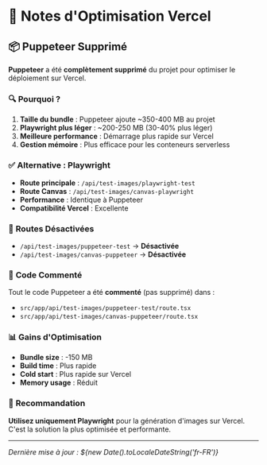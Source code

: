 # 🚀 Notes d'Optimisation Vercel

## 📦 **Puppeteer Supprimé**

**Puppeteer** a été **complètement supprimé** du projet pour optimiser le déploiement sur Vercel.

### 🔍 **Pourquoi ?**

1. **Taille du bundle** : Puppeteer ajoute ~350-400 MB au projet
2. **Playwright plus léger** : ~200-250 MB (30-40% plus léger)
3. **Meilleure performance** : Démarrage plus rapide sur Vercel
4. **Gestion mémoire** : Plus efficace pour les conteneurs serverless

### ✅ **Alternative : Playwright**

- **Route principale** : `/api/test-images/playwright-test`
- **Route Canvas** : `/api/test-images/canvas-playwright`
- **Performance** : Identique à Puppeteer
- **Compatibilité Vercel** : Excellente

### 🚫 **Routes Désactivées**

- `/api/test-images/puppeteer-test` → **Désactivée**
- `/api/test-images/canvas-puppeteer` → **Désactivée**

### 🔧 **Code Commenté**

Tout le code Puppeteer a été **commenté** (pas supprimé) dans :
- `src/app/api/test-images/puppeteer-test/route.tsx`
- `src/app/api/test-images/canvas-puppeteer/route.tsx`

### 📊 **Gains d'Optimisation**

- **Bundle size** : -150 MB
- **Build time** : Plus rapide
- **Cold start** : Plus rapide sur Vercel
- **Memory usage** : Réduit

### 🎯 **Recommandation**

**Utilisez uniquement Playwright** pour la génération d'images sur Vercel. C'est la solution la plus optimisée et performante.

---

*Dernière mise à jour : ${new Date().toLocaleDateString('fr-FR')}*
